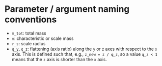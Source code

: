 # Parameter / argument naming conventions

- `m_tot`: total mass
- `m`: characteristic or scale mass
- `r_s`: scale radius
- `q_y`, `q_z`: flattening (axis ratio) along the `y` or `z` axes with respect
  to the `x` axis. This is defined such that, e.g., `z_new = z / q_z`, so a
  value `q_z < 1` means that the `z` axis is shorter than the `x` axis.
